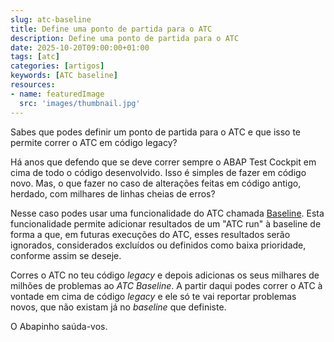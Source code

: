 ```yaml
---
slug: atc-baseline
title: Define uma ponto de partida para o ATC
description: Define uma ponto de partida para o ATC
date: 2025-10-20T09:00:00+01:00
tags: [atc]
categories: [artigos]
keywords: [ATC baseline]
resources:
- name: featuredImage
  src: 'images/thumbnail.jpg'
---
```


Sabes que podes definir um ponto de partida para o ATC e que isso te permite correr o ATC em código legacy?

<!--more-->

Há anos que defendo que se deve correr sempre o ABAP Test Cockpit em cima de todo o código desenvolvido. Isso é simples de fazer em código novo. Mas, o que fazer no caso de alterações feitas em código antigo, herdado, com milhares de linhas cheias de erros?

Nesse caso podes usar uma funcionalidade do ATC chamada [Baseline][1]. Esta funcionalidade permite adicionar resultados de um "ATC run" à baseline de forma a que, em futuras execuções do ATC, esses resultados serão ignorados, considerados excluídos ou definidos como baixa prioridade, conforme assim se deseje.

Corres o ATC no teu código _legacy_ e depois adicionas os seus milhares de milhões de problemas ao _ATC Baseline_. A partir daqui podes correr o ATC à vontade em cima de código _legacy_ e ele só te vai reportar problemas novos, que não existam já no _baseline_ que definiste.

O Abapinho saúda-vos.

[1]: <https://help.sap.com/docs/SAP_NETWEAVER_AS_ABAP_752/ba879a6e2ea04d9bb94c7ccd7cdac446/21f52fff7cef458b88e49c6087895162.html>
